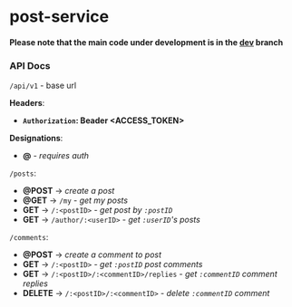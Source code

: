 # post-service

#### Please note that the main code under development is in the [dev](https://github.com/BloggingApp/post-service/tree/dev) branch

### API Docs
`/api/v1` - base url

**Headers**:
- **`Authorization`: Beader <ACCESS_TOKEN>**

**Designations**:
- **@** - *requires auth*

`/posts`:
- **@POST** -> *create a post*
- **@GET** -> `/my` - *get my posts*
- **GET** -> `/:<postID>` - *get post by `:postID`*
- **GET** -> `/author/:<userID>` - *get `:userID`'s posts*

`/comments`:
- **@POST** -> *create a comment to post*
- **GET** -> `/:<postID>` - *get `:postID` post comments*
- **GET** -> `/:<postID>/:<commentID>/replies` - *get `:commentID` comment replies*
- **DELETE** -> `/:<postID>/:<commentID>` - *delete `:commentID` comment*
